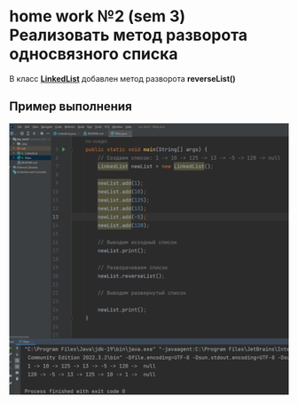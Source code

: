 # home work №2 (sem 3) Реализовать метод разворота односвязного списка

В класс [**LinkedList**](https://github.com/VeraNik1/algorithms_hw2/blob/master/LinkedList.java) добавлен метод разворота **reverseList()**

## Пример выполнения
![Пример выполнения](example.png)
